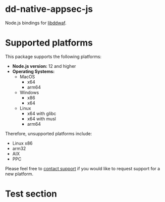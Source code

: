 # dd-native-appsec-js
Node.js bindings for [libddwaf](https://github.com/datadog/libddwaf).

# Supported platforms

This package supports the following platforms:

* **Node.js version:** 12 and higher
* **Operating Systems:**
  * MacOS
    * x64
    * arm64
  * Windows
    * x86
    * x64
  * Linux
    * x64 with glibc
    * x64 with musl
    * arm64

Therefore, unsupported platforms include:
* Linux x86
* arm32
* AIX
* PPC 

Please feel free to [contact support][support] if you would like to request support for a new platform.

# Test section

[support]: https://docs.datadoghq.com/help
